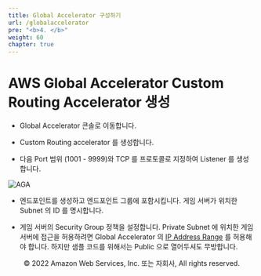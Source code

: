 ```yaml
---
title: Global Accelerator 구성하기
url: /globalaccelerator
pre: "<b>4. </b>"
weight: 60
chapter: true
---
```


# AWS Global Accelerator Custom Routing Accelerator 생성

- Global Accelerator 콘솔로 이동합니다.

- Custom Routing accelerator 를 생성합니다.

- 다음 Port 범위 (1001 - 9999)와 TCP 를 프로토콜로 지정하여 Listener 를 생성합니다.

![AGA](https://d1zrwss8zuawdm.cloudfront.net/webcard21-aga.png)

- 엔드포인트를 생성하고 엔드포인트 그룹에 포함시킵니다. 게임 서버가 위치한 Subnet 의 ID 를 명시합니다.

- 게임 서버의 Security Group 정책을 설정합니다. Private Subnet 에 위치한 게임 서버에 접근을 허용하려면 Global Accelerator 의 [IP Address Range](https://docs.aws.amazon.com/global-accelerator/latest/dg/introduction-ip-ranges.html) 를 허용해야 합니다. 하지만 샘플 코드를 위해서는 Public 으로 열어두셔도 무방합니다.

<p align="center">
© 2022 Amazon Web Services, Inc. 또는 자회사, All rights reserved.
</p>
